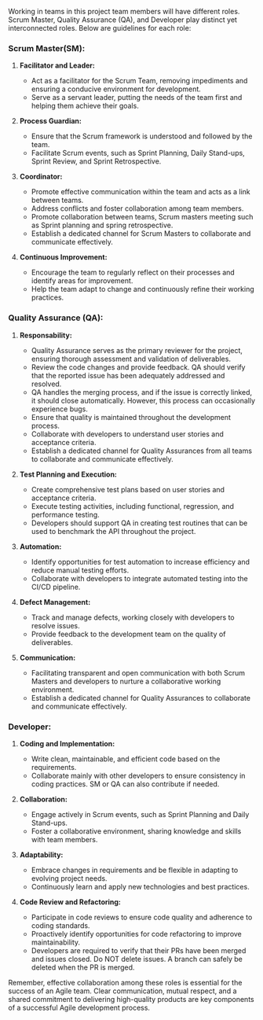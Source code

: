 Working in teams in this project team members will have different roles. Scrum Master, Quality Assurance (QA), and Developer play distinct yet interconnected roles. Below are guidelines for each role:

### Scrum Master(SM):

1. **Facilitator and Leader:**
   - Act as a facilitator for the Scrum Team, removing impediments and ensuring a conducive environment for development.
   - Serve as a servant leader, putting the needs of the team first and helping them achieve their goals.

2. **Process Guardian:**
   - Ensure that the Scrum framework is understood and followed by the team.
   - Facilitate Scrum events, such as Sprint Planning, Daily Stand-ups, Sprint Review, and Sprint Retrospective.

3. **Coordinator:**
   - Promote effective communication within the team and acts as a link between teams. 
   - Address conflicts and foster collaboration among team members.
   - Promote collaboration between teams, Scrum masters meeting such as Sprint planning and spring retrospective.
   - Establish a dedicated channel for Scrum Masters to collaborate and communicate effectively.

4. **Continuous Improvement:**
   - Encourage the team to regularly reflect on their processes and identify areas for improvement.
   - Help the team adapt to change and continuously refine their working practices.

### Quality Assurance (QA):

1. **Responsability:**
   - Quality Assurance serves as the primary reviewer for the project, ensuring thorough assessment and validation of deliverables.
   - Review the code changes and provide feedback. QA should verify that the reported issue has been adequately addressed and resolved. 
   - QA handles the merging process, and if the issue is correctly linked, it should close automatically. However, this process can occasionally experience bugs.
   - Ensure that quality is maintained throughout the development process.
   - Collaborate with developers to understand user stories and acceptance criteria.
   - Establish a dedicated channel for Quality Assurances from all teams to collaborate and communicate effectively.

2. **Test Planning and Execution:**
   - Create comprehensive test plans based on user stories and acceptance criteria.
   - Execute testing activities, including functional, regression, and performance testing.
   - Developers should support QA in creating test routines that can be used to benchmark the API throughout the project. 

3. **Automation:**
   - Identify opportunities for test automation to increase efficiency and reduce manual testing efforts.
   - Collaborate with developers to integrate automated testing into the CI/CD pipeline.

4. **Defect Management:**
   - Track and manage defects, working closely with developers to resolve issues.
   - Provide feedback to the development team on the quality of deliverables.

5. **Communication:**
   - Facilitating transparent and open communication with both Scrum Masters and developers to nurture a collaborative working environment.
   - Establish a dedicated channel for Quality Assurances to collaborate and communicate effectively.

### Developer:

1. **Coding and Implementation:**
   - Write clean, maintainable, and efficient code based on the requirements.
   - Collaborate mainly with other developers to ensure consistency in coding practices. SM or QA can also contribute if needed.

2. **Collaboration:**
   - Engage actively in Scrum events, such as Sprint Planning and Daily Stand-ups.
   - Foster a collaborative environment, sharing knowledge and skills with team members.

3. **Adaptability:**
   - Embrace changes in requirements and be flexible in adapting to evolving project needs.
   - Continuously learn and apply new technologies and best practices.

4. **Code Review and Refactoring:**
   - Participate in code reviews to ensure code quality and adherence to coding standards.
   - Proactively identify opportunities for code refactoring to improve maintainability.
   - Developers are required to verify that their PRs have been merged and issues closed. Do NOT delete issues. A branch can safely be deleted when the PR is merged.


Remember, effective collaboration among these roles is essential for the success of an Agile team. Clear communication, mutual respect, and a shared commitment to delivering high-quality products are key components of a successful Agile development process.